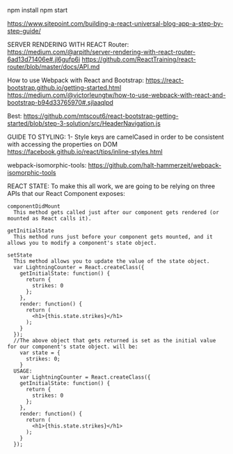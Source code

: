 npm install
npm start


https://www.sitepoint.com/building-a-react-universal-blog-app-a-step-by-step-guide/


SERVER RENDERING WITH REACT Router:
  https://medium.com/@arpith/server-rendering-with-react-router-6ad13d71406e#.jl6gufp6i
  https://github.com/ReactTraining/react-router/blob/master/docs/API.md


How to use Webpack with React and Bootstrap:
  https://react-bootstrap.github.io/getting-started.html
  https://medium.com/@victorleungtw/how-to-use-webpack-with-react-and-bootstrap-b94d33765970#.sjlaaqlpd

  Best:
  https://github.com/mtscout6/react-bootstrap-getting-started/blob/step-3-solution/src/HeaderNavigation.js

GUIDE TO STYLING:
  1- Style keys are camelCased in order to be consistent with accessing the properties on DOM
  https://facebook.github.io/react/tips/inline-styles.html

webpack-isomorphic-tools:
  https://github.com/halt-hammerzeit/webpack-isomorphic-tools


REACT STATE:
  To make this all work, we are going to be relying on three APIs that our React Component exposes:

    componentDidMount
      This method gets called just after our component gets rendered (or mounted as React calls it).

    getInitialState
      This method runs just before your component gets mounted, and it allows you to modify a component's state object.

    setState
      This method allows you to update the value of the state object.
      var LightningCounter = React.createClass({
        getInitialState: function() {
          return {
            strikes: 0
          };
        },
        render: function() {
          return (
            <h1>{this.state.strikes}</h1>
          );
        }
      });
      //The above object that gets returned is set as the initial value for our component's state object. will be:
        var state = {
          strikes: 0;
        }
      USAGE:
        var LightningCounter = React.createClass({
        getInitialState: function() {
          return {
            strikes: 0
          };
        },
        render: function() {
          return (
            <h1>{this.state.strikes}</h1>
          );
        }
      });
